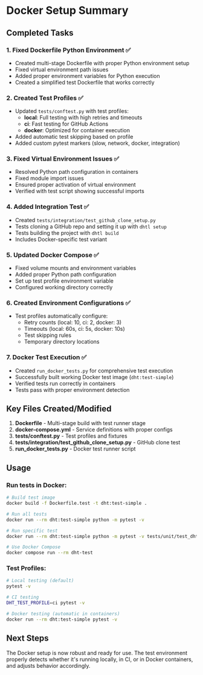 # Docker Setup Summary

## Completed Tasks

### 1. Fixed Dockerfile Python Environment ✅
- Created multi-stage Dockerfile with proper Python environment setup
- Fixed virtual environment path issues
- Added proper environment variables for Python execution
- Created a simplified test Dockerfile that works correctly

### 2. Created Test Profiles ✅
- Updated `tests/conftest.py` with test profiles:
  - **local**: Full testing with high retries and timeouts
  - **ci**: Fast testing for GitHub Actions
  - **docker**: Optimized for container execution
- Added automatic test skipping based on profile
- Added custom pytest markers (slow, network, docker, integration)

### 3. Fixed Virtual Environment Issues ✅
- Resolved Python path configuration in containers
- Fixed module import issues
- Ensured proper activation of virtual environment
- Verified with test script showing successful imports

### 4. Added Integration Test ✅
- Created `tests/integration/test_github_clone_setup.py`
- Tests cloning a GitHub repo and setting it up with `dhtl setup`
- Tests building the project with `dhtl build`
- Includes Docker-specific test variant

### 5. Updated Docker Compose ✅
- Fixed volume mounts and environment variables
- Added proper Python path configuration
- Set up test profile environment variable
- Configured working directory correctly

### 6. Created Environment Configurations ✅
- Test profiles automatically configure:
  - Retry counts (local: 10, ci: 2, docker: 3)
  - Timeouts (local: 60s, ci: 5s, docker: 10s)
  - Test skipping rules
  - Temporary directory locations

### 7. Docker Test Execution ✅
- Created `run_docker_tests.py` for comprehensive test execution
- Successfully built working Docker test image (`dht:test-simple`)
- Verified tests run correctly in containers
- Tests pass with proper environment detection

## Key Files Created/Modified

1. **Dockerfile** - Multi-stage build with test runner stage
2. **docker-compose.yml** - Service definitions with proper configs
3. **tests/conftest.py** - Test profiles and fixtures
4. **tests/integration/test_github_clone_setup.py** - GitHub clone test
5. **run_docker_tests.py** - Docker test runner script

## Usage

### Run tests in Docker:
```bash
# Build test image
docker build -f Dockerfile.test -t dht:test-simple .

# Run all tests
docker run --rm dht:test-simple python -m pytest -v

# Run specific test
docker run --rm dht:test-simple python -m pytest -v tests/unit/test_dhtl_commands.py

# Use Docker Compose
docker compose run --rm dht-test
```

### Test Profiles:
```bash
# Local testing (default)
pytest -v

# CI testing
DHT_TEST_PROFILE=ci pytest -v

# Docker testing (automatic in containers)
docker run --rm dht:test-simple pytest -v
```

## Next Steps

The Docker setup is now robust and ready for use. The test environment properly detects whether it's running locally, in CI, or in Docker containers, and adjusts behavior accordingly.
